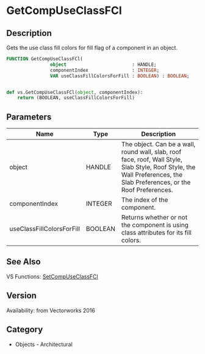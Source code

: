 # GetCompUseClassFCl

## Description
Gets the use class fill colors for fill flag of a component in an object.

```pascal
FUNCTION GetCompUseClassFCl(
				object                        : HANDLE;
				componentIndex                : INTEGER;
				VAR useClassFillColorsForFill : BOOLEAN) : BOOLEAN;
```

```python

def vs.GetCompUseClassFCl(object, componentIndex):
    return (BOOLEAN, useClassFillColorsForFill)
```

## Parameters
|Name|Type|Description|
|---|---|---|
|object|HANDLE|The object. Can be a wall, round wall, slab, roof face, roof, Wall Style, Slab Style, Roof Style, the Wall Preferences, the Slab Preferences, or the Roof Preferences.|
|componentIndex|INTEGER|The index of the component.|
|useClassFillColorsForFill|BOOLEAN|Returns whether or not the component is using class attributes for its fill colors.|

## See Also
VS Functions:
[SetCompUseClassFCl](SetCompUseClassFCl.md)

## Version
Availability: from Vectorworks 2016
## Category
* Objects - Architectural

